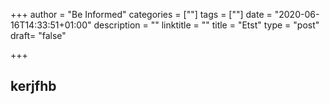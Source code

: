 +++
author = "Be Informed"
categories = [""]
tags = [""]
date = "2020-06-16T14:33:51+01:00"
description = ""
linktitle = ""
title = "Etst"
type = "post"
draft= "false"

+++

## kerjfhb
